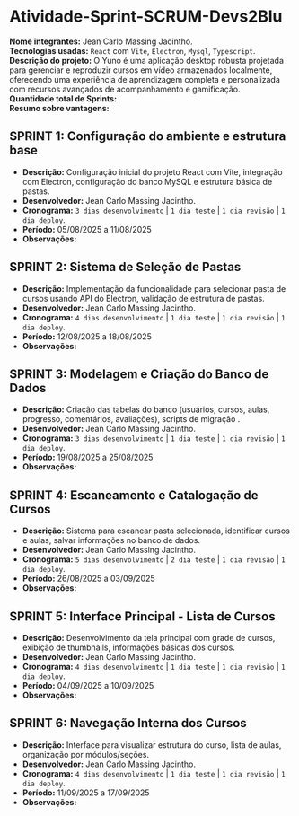 # Atividade-Sprint-SCRUM-Devs2Blu

**Nome integrantes:** Jean Carlo Massing Jacintho.  
**Tecnologias usadas:** `React` com `Vite`, `Electron`, `Mysql`, `Typescript`.  
**Descrição do projeto:** O Yuno é uma aplicação desktop robusta projetada para gerenciar e reproduzir cursos em vídeo armazenados localmente, oferecendo uma experiência de aprendizagem completa e personalizada com recursos avançados de acompanhamento e gamificação.  
**Quantidade total de Sprints:**  
**Resumo sobre vantagens:**   

## SPRINT 1: Configuração do ambiente e estrutura base  
- **Descrição:** Configuração inicial do projeto React com Vite, integração com Electron, configuração do banco MySQL e estrutura básica de pastas.  
- **Desenvolvedor:** Jean Carlo Massing Jacintho.  
- **Cronograma:** `3 dias desenvolvimento` | `1 dia teste` | `1 dia revisão` | `1 dia deploy`.
- **Período:** 05/08/2025 a 11/08/2025  
- **Observações:**

## SPRINT 2: Sistema de Seleção de Pastas  
- **Descrição:** Implementação da funcionalidade para selecionar pasta de cursos usando API do Electron, validação de estrutura de pastas.  
- **Desenvolvedor:** Jean Carlo Massing Jacintho.  
- **Cronograma:** `4 dias desenvolvimento` | `1 dia teste` | `1 dia revisão` | `1 dia deploy`.
- **Período:** 12/08/2025 a 18/08/2025  
- **Observações:**

## SPRINT 3: Modelagem e Criação do Banco de Dados  
- **Descrição:** Criação das tabelas do banco (usuários, cursos, aulas, progresso, comentários, avaliações), scripts de migração .
- **Desenvolvedor:** Jean Carlo Massing Jacintho.  
- **Cronograma:** `3 dias desenvolvimento` | `1 dia teste` | `1 dia revisão` | `1 dia deploy`.
- **Período:** 19/08/2025 a 25/08/2025 
- **Observações:**

## SPRINT 4: Escaneamento e Catalogação de Cursos 
- **Descrição:** Sistema para escanear pasta selecionada, identificar cursos e aulas, salvar informações no banco de dados.
- **Desenvolvedor:** Jean Carlo Massing Jacintho.  
- **Cronograma:** `5 dias desenvolvimento` | `2 dia teste` | `1 dia revisão` | `1 dia deploy`.
- **Período:** 26/08/2025 a 03/09/2025
- **Observações:**

## SPRINT 5: Interface Principal - Lista de Cursos 
- **Descrição:** Desenvolvimento da tela principal com grade de cursos, exibição de thumbnails, informações básicas dos cursos.
- **Desenvolvedor:** Jean Carlo Massing Jacintho.  
- **Cronograma:** `4 dias desenvolvimento` | `1 dia teste` | `1 dia revisão` | `1 dia deploy`.
- **Período:** 04/09/2025 a 10/09/2025
- **Observações:**

## SPRINT 6: Navegação Interna dos Cursos
- **Descrição:** Interface para visualizar estrutura do curso, lista de aulas, organização por módulos/seções.
- **Desenvolvedor:** Jean Carlo Massing Jacintho.  
- **Cronograma:** `4 dias desenvolvimento` | `1 dia teste` | `1 dia revisão` | `1 dia deploy`.
- **Período:** 11/09/2025 a 17/09/2025
- **Observações:**
